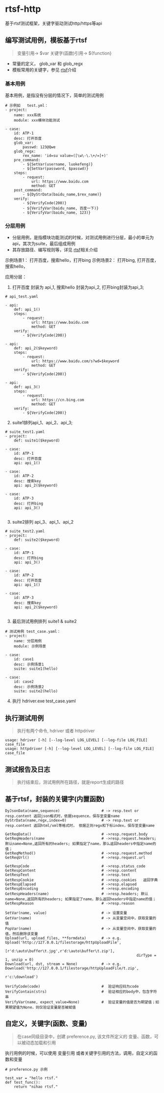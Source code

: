 # rtsf-http
基于rtsf测试框架，关键字驱动测试http/https等api


## 编写测试用例，模板基于rtsf

> 变量引用-> $var    关键字(函数)引用-> ${function}

- 常量的定义， glob_var 和  glob_regx
- 模板常用的关键字，参见 [rtsf](https://github.com/RockFeng0/rtsf)介绍

### 基本用例

基本用例，是指没有分层的情况下，简单的测试用例

```
# 示例如   test.yml：
- project:
    name: xxx系统
    module: xxx模块功能测试
    
- case:
    id: ATP-1
    desc: 打开百度
    glob_var:
        passwd: 123@Qwe
    glob_regx:
        rex_name: 'id=su value=([\w\-\.\+/=]+)'
    pre_command: 
        - ${SetVar(username, luokefeng)}
        - ${SetVar(password, $passwd)}
    steps:
        - request:
            url: https://www.baidu.com          
            method: GET
    post_command:
        - ${DyStrData(baidu_name,$rex_name)}
    verify:
        - ${VerifyCode(200)}
        - ${VerifyVar(baidu_name, 百度一下)}
        - ${VerifyVar(baidu_name, 123)}

```

### 分层用例

- 分层用例，是指模块功能测试的时候，对测试用例进行分层，最小的单元为api，其次为suite，最后组成用例
- 其存放路径、编写规则等，详见 [rtsf](https://github.com/RockFeng0/rtsf)相关介绍

示例场景1： 
     打开百度，搜索hello，打开bing
示例场景2： 
     打开bing, 打开百度，搜索hello，

应用分层： 
1. 打开百度 封装为 api_1, 搜索hello 封装为api_2, 打开bing封装为api_3;   

```
# api_test.yaml

- api:
    def: api_1()
    steps:
        - request:
            url: https://www.baidu.com          
            method: GET    
    verify:
        - ${VerifyCode(200)}

- api:
    def: api_2($keyword)
    steps:
        - request:
            url: https://www.baidu.com/s?wd=$keyword    
            method: GET    
    verify:
        - ${VerifyCode(200)}
        
- api:
    def: api_3()
    steps:
        - request:
            url: https://cn.bing.com   
            method: GET    
    verify:
        - ${VerifyCode(200)}
```

2. suite1排列api_1、api_2、api_3;  

```
# suite_test1.yaml
- project:
    def: suite1($keyword)
    
- case:
    id: ATP-1
    desc: 打开百度
    api: api_1()

- case:
    id: ATP-2
    desc: 搜索key
    api: api_2($keyword)

- case:
    id: ATP-3
    desc: 打开bing
    api: api_3()
       
```

3. suite2排列 api_3、api_1、api_2

```
# suite_test2.yaml
- project:
    def: suite2($keyword)

- case:
    id: ATP-1
    desc: 打开bing
    api: api_3()
    
- case:
    id: ATP-2
    desc: 打开百度
    api: api_1()

- case:
    id: ATP-3
    desc: 搜索key
    api: api_2($keyword)
       
```


3. 最后测试用例排列 suite1 & suite2  

```
# 测试用例 test_case.yaml：
- project:
    name: 分层用例
    module: 示例场景
    
- case:
    id: case1
    desc: 示例场景1
    suite: suite1(hello)
        
- case:
    id: case2
    desc: 示例场景2
    suite: suite2(hello)

```

4. 执行
    hdriver.exe test_case.yaml

## 执行测试用例

> 执行有两个命令,  hdriver 或者   httpdriver

```
usage: hdriver [-h] [--log-level LOG_LEVEL] [--log-file LOG_FILE] case_file
usage: httpdriver [-h] [--log-level LOG_LEVEL] [--log-file LOG_FILE] case_file
```


## 测试报告及日志

> 执行结束后，测试用例所在路径，就是report生成的路径


## 基于rtsf，封装的关键字(内置函数)

```
DyJsonData(name,sequence)                   # -> resp.text or resp.content 返回json格式时，依据sequence，保存至变量name
DyStrData(name,regx,index=0)                # -> resp.text or resp.content 返回html/xml等格式时， 依据正则regx和下标index，保存至变量name                                           

GetReqData()                                # ->resp.request.body
GetReqHeaders(name                          # ->resp.request.headers;默认name=None,返回所有的headers; 如果指定了name，那么返回headers中指定name的值；
GetReqMethod()                              # ->resp.request.method
GetReqUrl()                                 # ->resp.request.url

GetRespCode                                 # ->resp.status_code
GetRespContent                              # ->resp.content
GetRespText                                 # ->resp.text 
GetRespCookie                               # ->resp.cookies   返回字典
GetRespElapsed                              # ->resp.elapsed
GetRespEncoding                             # ->resp.encoding
GetRespHeaders(name)                        # ->resp.headers; 默认name=None,返回所有的headers; 如果指定了name，那么返回headers中指定name的值；
GetRespReason                               # ->resp.reason

SetVar(name, value)                         # -> 设置变量
GetVar(name)                                # -> 从变量空间中，获取变量的值
PopVar(name)                                # -> 从变量空间中，获取变量的值，然后删除该变量
Upload(url, upload_files, **formdata)       # -> e.g.  Upload('http://127.0.0.1/filestorage/httpUploadFile',
                                                            [r'd:\auto\buffer\t.jpg',r'd:\auto\buffer\t.zip'],
                                                            dirType = 1, unzip = 0)
Download(url, dst, stream = None)           # -> e.g.  Download('http://127.0.0.1/filestorage/httpUploadFile/t.zip',
                                                            r'c:\download') 

VerifyCode(code)                            #  验证响应码为code
VerifyContain(strs)                         #  验证相应的body中，包含字符串
VerifyVar(name, expect_value=None)          #  验证变量的值是否为期望值；如果期望值为None，则仅验证变量是否被赋值
```

## 自定义，关键字(函数、变量)
> 在case同级目录中，创建  preference.py, 该文件所定义的 变量、函数，可以被动态加载和引用

执行用例的时候，可以使用 变量引用 或者关键字引用的方法，调用，自定义的函数和变量

```
# preference.py 示例

test_var = "hello rtsf."
def test_func():
    return "nihao rtsf."
 
```








